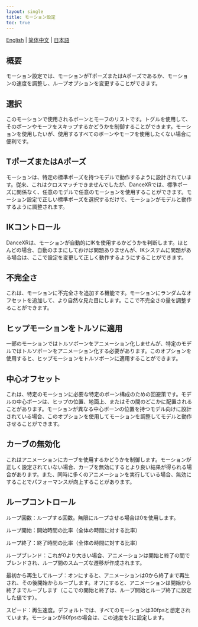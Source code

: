 ```yaml
---
layout: single
title: モーション設定
toc: true
---
```

[English](/dancexr/features/motion_settings) | [简体中文](/zh/dancexr/features/motion_settings) | [日本語](/jp/dancexr/features/motion_settings)


## 概要
モーション設定では、モーションがTポーズまたはAポーズであるか、モーションの速度を調整し、ループオプションを変更することができます。

## 選択
このモーションで使用されるボーンとモーフのリストです。トグルを使用して、そのボーンやモーフをスキップするかどうかを制御することができます。モーションを使用したいが、使用するすべてのボーンやモーフを使用したくない場合に便利です。

## TポーズまたはAポーズ
モーションは、特定の標準ポーズを持つモデルで動作するように設計されています。従来、これはクロスマッチできませんでしたが、DanceXRでは、標準ポーズに関係なく、任意のモデルで任意のモーションを使用することができます。モーション設定で正しい標準ポーズを選択するだけで、モーションがモデルと動作するように調整されます。

## IKコントロール
DanceXRは、モーションが自動的にIKを使用するかどうかを判断します。ほとんどの場合、自動のままにしておけば問題ありませんが、IKシステムに問題がある場合は、ここで設定を変更して正しく動作するようにすることができます。

## 不完全さ
これは、モーションに不完全さを追加する機能です。モーションにランダムなオフセットを追加して、より自然な見た目にします。ここで不完全さの量を調整することができます。

## ヒップモーションをトルソに適用
一部のモーションではトルソボーンをアニメーション化しませんが、特定のモデルではトルソボーンをアニメーション化する必要があります。このオプションを使用すると、ヒップモーションをトルソボーンに適用することができます。

## 中心オフセット
これは、特定のモーションに必要な特定のボーン構成のための回避策です。モデルの中心ボーンは、ヒップの位置、地面上、またはその間のどこかに配置されることがあります。モーションが異なる中心ボーンの位置を持つモデル向けに設計されている場合、このオプションを使用してモーションを調整してモデルと動作させることができます。

## カーブの無効化
これはアニメーションにカーブを使用するかどうかを制御します。モーションが正しく設定されていない場合、カーブを無効にするとより良い結果が得られる場合があります。また、同時に多くのアニメーションを実行している場合、無効にすることでパフォーマンスが向上することがあります。

## ループコントロール
ループ回数：ループする回数。無限にループさせる場合は0を使用します。

ループ開始：開始時間の比率（全体の時間に対する比率）

ループ終了：終了時間の比率（全体の時間に対する比率）

ループブレンド：これが0より大きい場合、アニメーションは開始と終了の間でブレンドされ、ループ間のスムーズな遷移が作成されます。

最初から再生してループ：オンにすると、アニメーションは0から終了まで再生され、その後開始からループします。オフにすると、アニメーションは開始から終了までループします（ここでの開始と終了は、ループ開始とループ終了に設定した値です）。

スピード：再生速度。デフォルトでは、すべてのモーションは30fpsと想定されています。モーションが60fpsの場合は、この速度を2に設定します。